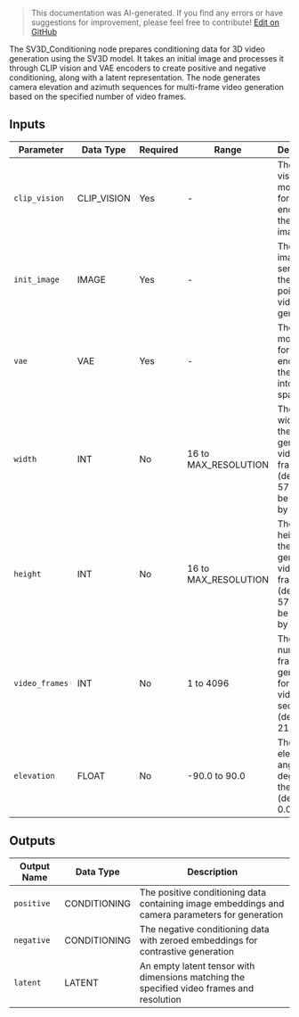 > This documentation was AI-generated. If you find any errors or have suggestions for improvement, please feel free to contribute! [Edit on GitHub](https://github.com/Comfy-Org/embedded-docs/blob/main/comfyui_embedded_docs/docs/SV3D_Conditioning/en.md)

The SV3D_Conditioning node prepares conditioning data for 3D video generation using the SV3D model. It takes an initial image and processes it through CLIP vision and VAE encoders to create positive and negative conditioning, along with a latent representation. The node generates camera elevation and azimuth sequences for multi-frame video generation based on the specified number of video frames.

## Inputs

| Parameter | Data Type | Required | Range | Description |
|-----------|-----------|----------|-------|-------------|
| `clip_vision` | CLIP_VISION | Yes | - | The CLIP vision model used for encoding the input image |
| `init_image` | IMAGE | Yes | - | The initial image that serves as the starting point for 3D video generation |
| `vae` | VAE | Yes | - | The VAE model used for encoding the image into latent space |
| `width` | INT | No | 16 to MAX_RESOLUTION | The output width for the generated video frames (default: 576, must be divisible by 8) |
| `height` | INT | No | 16 to MAX_RESOLUTION | The output height for the generated video frames (default: 576, must be divisible by 8) |
| `video_frames` | INT | No | 1 to 4096 | The number of frames to generate for the video sequence (default: 21) |
| `elevation` | FLOAT | No | -90.0 to 90.0 | The camera elevation angle in degrees for the 3D view (default: 0.0) |

## Outputs

| Output Name | Data Type | Description |
|-------------|-----------|-------------|
| `positive` | CONDITIONING | The positive conditioning data containing image embeddings and camera parameters for generation |
| `negative` | CONDITIONING | The negative conditioning data with zeroed embeddings for contrastive generation |
| `latent` | LATENT | An empty latent tensor with dimensions matching the specified video frames and resolution |
